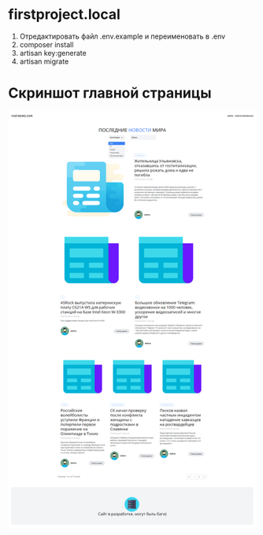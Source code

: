 # firstproject.local
1) Отредактировать файл .env.example и переименовать в .env
2) composer install
3) artisan key:generate
4) artisan migrate
# Скриншот главной страницы
![Image alt](https://github.com/Turchick/firstproject.local/raw/master/site.png)
